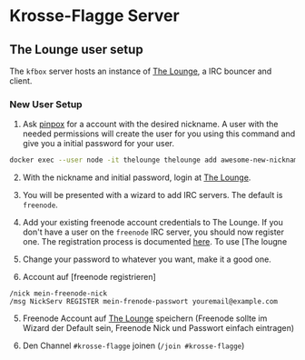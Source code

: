 # Krosse-Flagge Server


## The Lounge user setup

The `kfbox` server hosts an instance of [The Lounge](https://thelounge.chat/), a
IRC bouncer and client.

### New User Setup

1. Ask [pinpox](https://pablo.tools) for a account with the desired nickname.
A user with the needed permissions will create the user for you using this
command and give you a initial password for your user.

```bash
docker exec --user node -it thelounge thelounge add awesome-new-nickname
```
2. With the nickname and initial password, login at [The Lounge](https://irc.0cx.de).
3. You will be presented with a wizard to add IRC servers. The default is
   `freenode`.
4. Add your existing freenode account credentials to The Lounge. If you don't
   have a user on the `freenode` IRC server, you should now register one.
   The registration process is documented
   [here](https://freenode.net/kb/answer/registration#registering). To use [The
   lougne

3. Change your password to whatever you want, make it a good one.






4. Account auf [freenode registrieren]
```
/nick mein-freenode-nick
/msg NickServ REGISTER mein-frenode-passwort youremail@example.com
```
5. Freenode Account auf [The Lounge](https://irc.0cx.de) speichern (Freenode
   sollte im Wizard der Default sein, Freenode Nick und Passwort einfach
   eintragen)

6. Den Channel `#krosse-flagge` joinen (`/join #krosse-flagge`)
